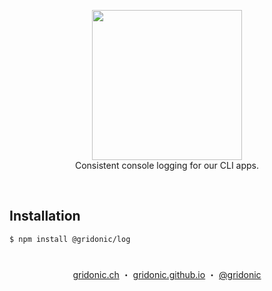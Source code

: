 <p align="center">
  <img width="240" src="https://gridonic.github.io/assets/images/logos/gridonic.svg"><br>
  Consistent console logging for our CLI apps.
</p>

<br>

## Installation

`$ npm install @gridonic/log`

#  
<p align="center">
  <a href="https://gridonic.ch">gridonic.ch</a> ・
  <a href="https://gridonic.github.io">gridonic.github.io</a> ・
  <a href="https://twitter.com/gridonic">@gridonic</a>
</p>
